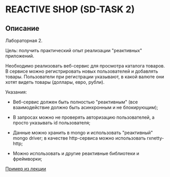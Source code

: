 # REACTIVE SHOP (SD-TASK 2)

## Описание 
Лабораторная 2.

Цель: получить практический опыт реализации "реактивных" приложений.

Необходимо реализовать веб-сервис для просмотра каталога товаров. В сервисе можно регистрировать новых пользователей и добавлять товары. Пользователи при регистрации  указывают, в какой валюте они хотят видеть товары (доллары, евро, рубли).

Указания:

* Веб-сервис должен быть полностью "реактивным" (все взаимодействие должно быть асинхронным и не блокирующим);

* В запросах можно не проверять авторизацию пользователей, а просто указывать id пользователя;

* Данные можно хранить в mongo и использовать "реактивный" mongo driver; в качестве http-сервиса можно использовать rxnetty-http;

* Можно использовать и другие реактивные библиотеки и фреймворки;

[Пример из лекции](https://github.com/akirakozov/software-design/tree/master/java/rxjava)